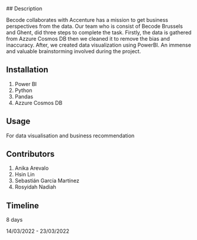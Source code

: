 
## Description

Becode collaborates with Accenture has a mission to get business perspectives from the data. Our team who is consist of Becode Brussels and Ghent, did three steps to complete the task. Firstly, the data is gathered from Azzure Cosmos DB then we cleaned it to remove the bias and inaccuracy. After, we created data visualization using PowerBI. An immense and valuable brainstorming involved during the project.

## Installation

1. Power BI
2. Python
3. Pandas
4. Azzure Cosmos DB

## Usage 

For data visualisation and business recommendation

## Contributors

1. Anika Arevalo
2. Hsin Lin
3. Sebastián García Martínez
4. Rosyidah Nadiah

## Timeline

8 days 

14/03/2022 - 23/03/2022

